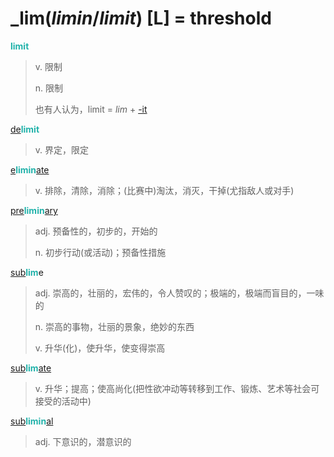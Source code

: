 # _lim(_limin_/_limit_) [L] = threshold

<b style="color: #20B2AA;">limit</b>
> v. 限制
>
> n. 限制
>
> 也有人认为，limit = _lim_ + [-it](-it.md)

[de](de-.md)<b style="color: #20B2AA;">limit</b>
> v. 界定，限定

[e](ex-.md)<b style="color: #20B2AA;">limin</b>[ate](-ate.md)
> v. 排除，清除，消除；(比赛中)淘汰，消灭，干掉(尤指敌人或对手)

[pre](pre-.md)<b style="color: #20B2AA;">limin</b>[ary](-ary.md)
> adj. 预备性的，初步的，开始的
>
> n. 初步行动(或活动)；预备性措施

[sub](sub-.md)<b style="color: #20B2AA;">lim</b>e
> adj. 崇高的，壮丽的，宏伟的，令人赞叹的；极端的，极端而盲目的，一味的
>
> n. 崇高的事物，壮丽的景象，绝妙的东西
>
> v. 升华(化)，使升华，使变得崇高

[sub](sub-.md)<b style="color: #20B2AA;">lim</b>[ate](-ate.md)
> v. 升华；提高；使高尚化(把性欲冲动等转移到工作、锻炼、艺术等社会可接受的活动中)

[sub](sub-.md)<b style="color: #20B2AA;">limin</b>[al](-al.md)
> adj. 下意识的，潜意识的